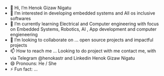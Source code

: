- 👋 Hi, I’m Henok Gizaw Nigatu
- 👀 I’m interested in developing embedded systems and All os inclusive softwares
- 🌱 I’m currently learning Electrical and Computer engineering with focus on Embedded Systems, Robotics, AI , App development and computer engieneering
- 💞️ I’m looking to collaborate on ... open source projects and impactful projects 
- 📫 How to reach me ... Looking to do project with me contact me, with via Telegram @henokastr and Linkedin Henok Gizaw Nigatu
- 😄 Pronouns: He / She
- ⚡ Fun fact: ...

<!---
Henok0728/Henok0728 is a ✨ special ✨ repository because its `README.md` (this file) appears on your GitHub profile.
You can click the Preview link to take a look at your changes.
--->
